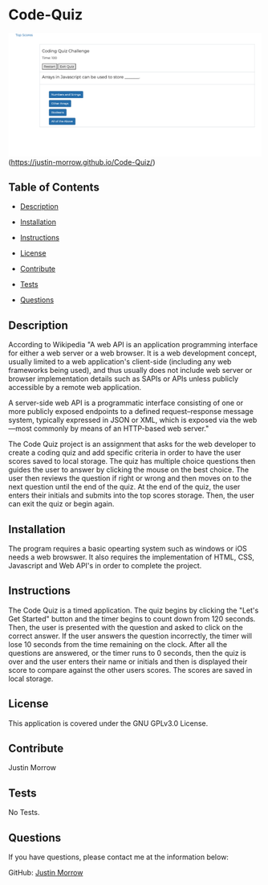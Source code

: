 # Code-Quiz
![Thumbnail](codequiz.png)(https://justin-morrow.github.io/Code-Quiz/)

## Table of Contents

- [Description](#Description)

- [Installation](#Installation)

- [Instructions](#Instructions)

- [License](#License)

- [Contribute](#Contribute)

- [Tests](#Tests)

- [Questions](#Questions)

## Description

According to Wikipedia "A web API is an application programming interface for either a web server or a web browser. It is a web development concept, usually limited to a web application's client-side (including any web frameworks being used), and thus usually does not include web server or browser implementation details such as SAPIs or APIs unless publicly accessible by a remote web application.


A server-side web API is a programmatic interface consisting of one or more publicly exposed endpoints to a defined request–response message system, typically expressed in JSON or XML, which is exposed via the web—most commonly by means of an HTTP-based web server."

The Code Quiz project is an assignment that asks for the web developer to create a coding quiz and add specific criteria in order to have the user scores saved to local storage. The quiz has multiple choice questions then guides the user to answer by clicking the mouse on the best choice. The user then reviews the question if right or wrong and then moves on to the next question until the end of the quiz. At the end of the quiz, the user enters their initials and submits into the top scores storage. Then, the user can exit the quiz or begin again.

## Installation

The program requires a basic opearting system such as windows or iOS needs a web browswer. It also requires the implementation of HTML, CSS, Javascript and Web API's in order to complete the project. 

## Instructions

The Code Quiz is a timed application. The quiz begins by clicking the "Let's Get Started" button and the timer begins to count down from 120 seconds. Then, the user is presented with the question and asked to click on the correct answer. If the user answers the question incorrectly, the timer will lose 10 seconds from the time remaining on the clock. After all the questions are answered, or the timer runs to 0 seconds, then the quiz is over and the user enters their name or initials and then is displayed their score to compare against the other users scores. The scores are saved in local storage. 

## License

This application is covered under the GNU GPLv3.0 License.

## Contribute

Justin Morrow

## Tests

No Tests.

## Questions

If you have questions, please contact me at the information below:

GitHub: [Justin Morrow](https://github.com/Justin-Morrow)
